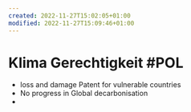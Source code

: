 ```yaml
---
created: 2022-11-27T15:02:05+01:00
modified: 2022-11-27T15:09:46+01:00
---
```


# Klima Gerechtigkeit #POL

- loss and damage Patent for vulnerable countries
- No progress in Global decarbonisation
-

